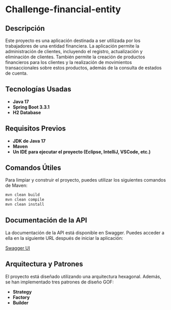 # Challenge-financial-entity

## Descripción

Este proyecto es una aplicación destinada a ser utilizada por los trabajadores de una entidad financiera. La aplicación permite la administración de clientes, incluyendo el registro, actualización y eliminación de clientes. También permite la creación de productos financieros para los clientes y la realización de movimientos transaccionales sobre estos productos, además de la consulta de estados de cuenta.

## Tecnologías Usadas

- **Java 17**
- **Spring Boot 3.3.1**
- **H2 Database**

## Requisitos Previos

- **JDK de Java 17**
- **Maven**
- **Un IDE para ejecutar el proyecto (Eclipse, IntelliJ, VSCode, etc.)**

## Comandos Útiles

Para limpiar y construir el proyecto, puedes utilizar los siguientes comandos de Maven:

```sh
mvn clean build
mvn clean compile
mvn clean install
```

## Documentación de la API

La documentación de la API está disponible en Swagger. Puedes acceder a ella en la siguiente URL después de iniciar la aplicación:

[Swagger UI](http://localhost:8080/swagger-ui/index.html)

## Arquitectura y Patrones

El proyecto está diseñado utilizando una arquitectura hexagonal. Además, se han implementado tres patrones de diseño GOF:

- **Strategy**
- **Factory**
- **Builder**
